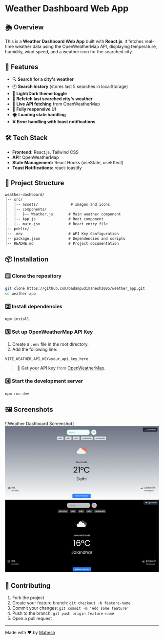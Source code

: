 # Weather Dashboard Web App

## 🌦️ Overview
This is a **Weather Dashboard Web App** built with **React.js**. It fetches real-time weather data using the OpenWeatherMap API, displaying temperature, humidity, wind speed, and a weather icon for the searched city.

## 🚀 Features
- 🔍 **Search for a city's weather**
- 🕘 **Search history** (stores last 5 searches in localStorage)
- 🎨 **Light/Dark theme toggle**
- 🔄 **Refetch last searched city's weather**
- 📡 **Live API fetching** from OpenWeatherMap
- 📱 **Fully responsive UI**
- 🌪️ **Loading state handling**
- ❌ **Error handling with toast notifications**

## 🛠️ Tech Stack
- **Frontend:** React.js, Tailwind CSS
- **API:** OpenWeatherMap
- **State Management:** React Hooks (useState, useEffect)
- **Toast Notifications:** react-toastify

## 📂 Project Structure
```
weather-dashboard/
│-- src/
│   │-- assets/               # Images and icons
│   │-- components/
│   │   ├── Weather.js       # Main weather component
│   │-- App.js               # Root component
│   │-- main.jsx             # React entry file
│-- public/
│-- .env                     # API Key Configuration
│-- package.json             # Dependencies and scripts
│-- README.md                # Project documentation
```

## 📦 Installation
### 1️⃣ Clone the repository
```bash
git clone https://github.com/badampudimahesh2005/weather_app.git
cd weather-app
```
### 2️⃣ Install dependencies
```bash
npm install
```
### 3️⃣ Set up OpenWeatherMap API Key
1. Create a `.env` file in the root directory.
2. Add the following line:
```env
VITE_WEATHER_API_KEY=your_api_key_here
```
> 🔑 **Get your API key** from [OpenWeatherMap](https://home.openweathermap.org/api_keys).

### 4️⃣ Start the development server
```bash
npm run dev
```



## 🖼️ Screenshots
![Weather Dashboard Screenshot]
![light mode](src/screenshots/lightMode.png)
![dark mode](src/screenshots/darkMode.png)

## 🤝 Contributing
1. Fork the project
2. Create your feature branch: `git checkout -b feature-name`
3. Commit your changes: `git commit -m 'Add some feature'`
4. Push to the branch: `git push origin feature-name`
5. Open a pull request



---
Made with ❤️ by [Mahesh](https://github.com/badampudimahesh2005)

